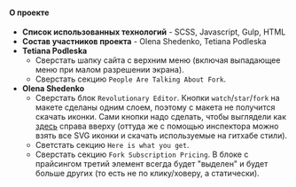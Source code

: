 #### О проекте
- **Список использованных технологий** - SCSS, Javascript, Gulp, HTML
- **Состав участников проекта** - Olena Shedenko, Tetiana Podleska
- **Tetiana Podleska** 
  - Сверстать шапку сайта с верхним меню (включая выпадающее меню при малом разрешении экрана). 
  - Сверстать секцию `People Are Talking About Fork`.
- **Olena Shedenko**
  - Сверстать блок `Revolutionary Editor`. Кнопки `watch`/`star`/`fork` на макете сделаны одним слоем, поэтому с макета не получится скачать иконки. Сами кнопки надо сделать, чтобы выглядели как [здесь](https://github.com/baxterthehacker/public-repo) справа вверху (оттуда же с помощью инспектора можно взять все SVG иконки и скачать используемые на гитхабе стили).
  - Светстать секцию `Here is what you get`.
  - Сверстать секцию `Fork Subscription Pricing`. В блоке с прайсингом третий элемент всегда будет "выделен" и будет больше других (то есть не по клику/ховеру, а статически).
